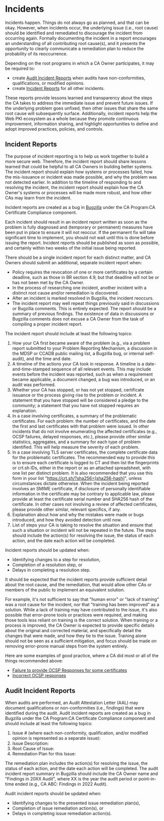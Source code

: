 # Incidents # 
Incidents happen. Things do not always go as planned, and that can be okay. However, when incidents occur, the underlying issue (i.e., root cause) should be identified and remediated to discourage the incident from occurring again. Formally documenting the incident in a report encourages an understanding of all contributing root cause(s), and it presents the opportunity to clearly communicate a remediation plan to reduce the probability of its reoccurrence. 

Depending on the root programs in which a CA Owner participates, it may be required to:
* create [Audit Incident Reports](incident-report#audit-incident-reports) when audits have non-conformities, qualifications, or modified opinions.
* create [Incident Reports](incident-report#incident-reports) for all other incidents.

These reports provide lessons learned and transparency about the steps the CA takes to address the immediate issue and prevent future issues. If the underlying problem goes unfixed, then other issues that share the same root cause will subsequently surface. Additionally, incident reports help the Web PKI ecosystem as a whole because they promote continuous improvement, information sharing, and highlight opportunities to define and adopt improved practices, policies, and controls.

## Incident Reports ##

The purpose of incident reporting is to help us work together to build a more secure web. Therefore, the incident report should share lessons learned that could be helpful to all CA Owners in building better systems. The incident report should explain how systems or processes failed, how the mis-issuance or incident was made possible, and why the problem was not detected earlier. In addition to the timeline of responding to and resolving the incident, the incident report should explain how the CA Owner's systems or processes will be made more robust, and how other CAs may learn from the incident.

Incident reports are created as a bug in [Bugzilla](https://bugzilla.mozilla.org/buglist.cgi?product=CA%20Program&component=CA%20Certificate%20Compliance&list_id=16291008) under the CA Program:CA Certificate Compliance component.

Each incident should result in an incident report written as soon as the problem is fully diagnosed and (temporary or permanent) measures have been put in place to ensure it will not reoccur. If the permanent fix will take significant time to implement, you should not wait until this is done before issuing the report. Incident reports should be published as soon as possible, and certainly within two weeks of the initial issue being reported. 

There should be a single incident report for each distinct matter, and CA Owners should submit an additional, separate incident report when:

* Policy requires the revocation of one or more certificates by a certain deadline, such as those in BR section 4.9, but that deadline will not be or has not been met by the CA Owner.
* In the process of researching one incident, another incident with a distinct root cause and/or remediation is discovered.
* After an incident is marked resolved in Bugzilla, the incident reoccurs.
* The incident report may well repeat things previously said in discussions or Bugzilla comments. This is entirely expected. The report should be a summary of previous findings. The existence of data in discussions or Bugzilla comments does not excuse a CA Owner from the task of compiling a proper incident report.

The incident report should include at least the following topics:

1. How your CA first became aware of the problem (e.g., via a problem report submitted to your Problem Reporting Mechanism, a discussion in the MDSP or CCADB public mailing list, a Bugzilla bug, or internal self-audit), and the time and date.
2. A timeline of the actions your CA took in response. A timeline is a date-and-time-stamped sequence of all relevant events. This may include events before the incident was reported, such as when a requirement became applicable, a document changed, a bug was introduced, or an audit was performed.
3. Whether your CA has stopped, or has not yet stopped, certificate issuance or the process giving rise to the problem or incident. A statement that you have stopped will be considered a pledge to the community; a statement that you have not stopped requires an explanation.
4. In a case involving certificates, a summary of the problematic certificates. For each problem: the number of certificates, and the date the first and last certificates with that problem were issued. In other incidents that do not involve enumerating the affected certificates (e.g., OCSP failures, delayed responses, etc.), please provide other similar statistics, aggregates, and a summary for each type of problem identified. This will help measure the severity of each problem.
5. In a case involving TLS server certificates, the complete certificate data for the problematic certificates. The recommended way to provide this is to ensure each certificate is logged to CT and then list the fingerprints or crt.sh IDs, either in the report or as an attached spreadsheet, with one list per distinct problem. It is also recommended that you use this form in your list "https://crt.sh/?sha256=[sha256-hash]", unless circumstances dictate otherwise. When the incident being reported involves an SMIME certificate, if disclosure of personally identifiable information in the certificate may be contrary to applicable law, please provide at least the certificate serial number and SHA256 hash of the certificate. In other cases not involving a review of affected certificates, please provide other similar, relevant specifics, if any.
6. Explanation about how and why the mistakes were made or bugs introduced, and how they avoided detection until now.
7. List of steps your CA is taking to resolve the situation and ensure that such a situation or incident will not be repeated in the future. The steps should include the action(s) for resolving the issue, the status of each action, and the date each action will be completed.

Incident reports should be updated when:
* Identifying changes to a step for resolution,
* Completion of a resolution step, or
* Delays in completing a resolution step.

It should be expected that the incident reports provide sufficient detail about the root cause, and the remediation, that would allow other CAs or members of the public to implement an equivalent solution.

For example, it's not sufficient to say that "human error" or "lack of training" was a root cause for the incident, nor that "training has been improved" as a solution. While a lack of training may have contributed to the issue, it's also possible that error-prone tools or practices were required, and making those tools less reliant on training is the correct solution. When training or a process is improved, the CA Owner is expected to provide specific details about the original and corrected material, and specifically detail the changes that were made, and how they tie to the issue. Training alone should not be seen as a sufficient mitigation, and focus should be made on removing error-prone manual steps from the system entirely.

Here are some examples of good practice, where a CA did most or all of the things recommended above:
* [Failure to provide OCSP Responses for some certificates](https://bugzilla.mozilla.org/show_bug.cgi?id=1753123)
* [Incorrect OCSP responses](https://bugzilla.mozilla.org/show_bug.cgi?id=1763203)

## Audit Incident Reports ##

When audits are performed, an Audit Attestation Letter (AAL) may document qualifications or non-conformities (i.e., findings) that were identified during the audit. Audit incident reports are created as a bug in Bugzilla under the CA Program:CA Certificate Compliance component and should include at least the following topics:
1. Issue # (where each non-conformity, qualification, and/or modified opinion is represented as a separate issue):
2. Issue Description:
3. Root Cause of Issue:
4. Remediation Plan for this Issue:

The remediation plan includes the action(s) for resolving the issue, the status of each action, and the date each action will be completed. The audit incident report summary in Bugzilla should include the CA Owner name and "Findings in 20XX Audit", where XX is the year the audit period or point-in-time ended (e.g., CA ABC: Findings in 2022 Audit). 

Audit incident reports should be updated when:
* Identifying changes to the presented issue remediation plan(s),
* Completion of issue remediation action(s), or
* Delays in completing issue remediation action(s).
